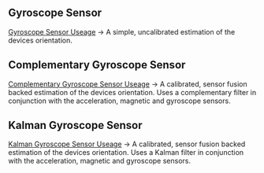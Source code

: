 ## Gyroscope Sensor

[Gyroscope Sensor Useage](/documentation/GYROSCOPE_SENSOR.md) -> A simple, uncalibrated estimation of the devices orientation.

## Complementary Gyroscope Sensor

[Complementary Gyroscope Sensor Useage](/documentation/COMPLIMENTARY_GYROSCOPE_SENSOR.md) -> A calibrated, sensor fusion backed estimation of the devices orientation. Uses a complementary filter in conjunction with the acceleration, magnetic and gyroscope sensors.

## Kalman Gyroscope Sensor

[Kalman Gyroscope Sensor Useage](/documentation/KALMAN_GYROSCOPE_SENSOR.md) -> A calibrated, sensor fusion backed estimation of the devices orientation. Uses a Kalman filter in conjunction with the acceleration, magnetic and gyroscope sensors.

